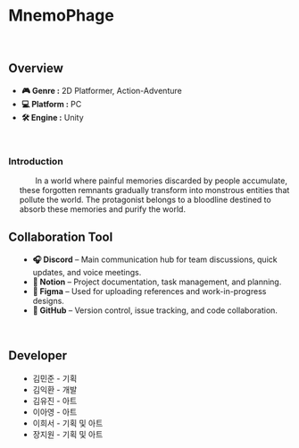 <!-- 프로젝트 개요, 팀원 및 역할, 작업 과정 -->

<!-- 이름 -->
<h1>MnemoPhage</h1>
<br>

<h2>Overview</h2>
<ul>
  <li><strong>🎮 Genre :</strong> 2D Platformer, Action-Adventure</li>
  <li><strong>💻 Platform :</strong> PC</li>
  <li><strong>🛠 Engine :</strong> Unity</li>
</ul>
<br>

<h3>Introduction</h3>
<p style="text-indent: 2em; margin-left: 20px;">
  In a world where painful memories discarded by people accumulate, these forgotten remnants gradually transform into monstrous entities that pollute the world. 
  The protagonist belongs to a bloodline destined to absorb these memories and purify the world.
</p>

<h2>Collaboration Tool</h2>
<ul style="margin-left: 20px;">
  <li><strong>🎧 Discord</strong> – Main communication hub for team discussions, quick updates, and voice meetings.</li>
  <li><strong>📝 Notion</strong> – Project documentation, task management, and planning.</li>
  <li><strong>🎨 Figma</strong> – Used for uploading references and work-in-progress designs.</li>
  <li><strong>🐙 GitHub</strong> – Version control, issue tracking, and code collaboration.</li>
</ul>

<br>

<h2>Developer</h2>
<ul style="margin-left: 20px;">
  <li>김민준 - 기획</li>
  <li>김익환 - 개발</li>
  <li>김유진 - 아트</li>
  <li>이아영 - 아트</li>
  <li>이희서 - 기획 및 아트</li>
  <li>장지원 - 기획 및 아트</li>
</ul>
